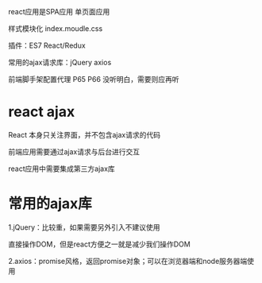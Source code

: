 react应用是SPA应用 单页面应用

样式模块化 index.moudle.css

插件：ES7 React/Redux

常用的ajax请求库：jQuery axios

前端脚手架配置代理 P65 P66 没听明白，需要则应再听

# react ajax

React 本身只关注界面，并不包含ajax请求的代码

前端应用需要通过ajax请求与后台进行交互

react应用中需要集成第三方ajax库

# 常用的ajax库

1.jQuery：比较重，如果需要另外引入不建议使用

直接操作DOM，但是react方便之一就是减少我们操作DOM

2.axios：promise风格，返回promise对象；可以在浏览器端和node服务器端使用